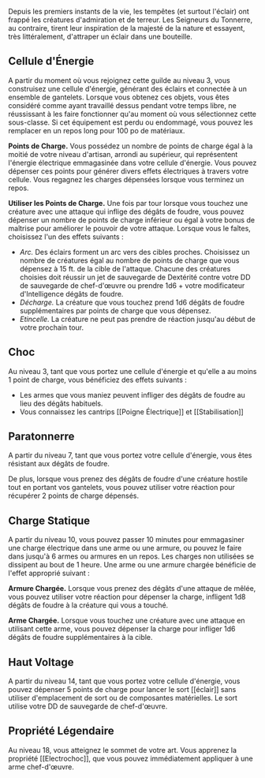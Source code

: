 Depuis les premiers instants de la vie, les tempêtes (et surtout l'éclair) ont frappé les créatures d'admiration et de terreur. Les Seigneurs du Tonnerre, au contraire, tirent leur inspiration de la majesté de la nature et essayent, très littéralement, d'attraper un éclair dans une bouteille.

## Cellule d'Énergie

A partir du moment où vous rejoignez cette guilde au niveau 3, vous construisez une cellule d'énergie, générant des éclairs et connectée à un ensemble de gantelets. Lorsque vous obtenez ces objets, vous êtes considéré comme ayant travaillé dessus pendant votre temps libre, ne réussissant à les faire fonctionner qu'au moment où vous sélectionnez cette sous-classe. Si cet équipement est perdu ou endommagé, vous pouvez les remplacer en un repos long pour 100 po de matériaux.

__Points de Charge.__ Vous possédez un nombre de points de charge égal à la moitié de votre niveau d'artisan, arrondi au supérieur, qui représentent l'énergie électrique emmagasinée dans votre cellule d'énergie. Vous pouvez dépenser ces points pour générer divers effets électriques à travers votre cellule. Vous regagnez les charges dépensées lorsque vous terminez un repos.

__Utiliser les Points de Charge.__ Une fois par tour lorsque vous touchez une créature avec une attaque qui inflige des dégâts de foudre, vous pouvez dépenser un nombre de points de charge inférieur ou égal à votre bonus de maîtrise pour améliorer le pouvoir de votre attaque. Lorsque vous le faîtes, choisissez l'un des effets suivants :

 - *Arc.* Des éclairs forment un arc vers des cibles proches. Choisissez un nombre de créatures égal au nombre de points de charge que vous dépensez à 15 ft. de la cible de l'attaque. Chacune des créatures choisies doit réussir un jet de sauvegarde de Dextérité contre votre DD de sauvegarde de chef-d'œuvre ou prendre 1d6 + votre modificateur d'Intelligence dégâts de foudre.
- *Décharge.* La créature que vous touchez prend 1d6 dégâts de foudre supplémentaires par points de charge que vous dépensez.
- *Etincelle.* La créature ne peut pas prendre de réaction jusqu'au début de votre prochain tour.

## Choc

Au niveau 3, tant que vous portez une cellule d'énergie et qu'elle a au moins 1 point de charge, vous bénéficiez des effets suivants :

 - Les armes que vous maniez peuvent infliger des dégâts de foudre au lieu des dégâts habituels.
 - Vous connaissez les cantrips [[Poigne Électrique]] et [[Stabilisation]]

## Paratonnerre

A partir du niveau 7, tant que vous portez votre cellule d'énergie, vous êtes résistant aux dégâts de foudre.

De plus, lorsque vous prenez des dégâts de foudre d'une créature hostile tout en portant vos gantelets, vous pouvez utiliser votre réaction pour récupérer 2 points de charge dépensés.

## Charge Statique

A partir du niveau 10, vous pouvez passer 10 minutes pour emmagasiner une charge électrique dans une arme ou une armure, ou pouvez le faire dans jusqu'à 6 armes ou armures en un repos. Les charges non utilisées se dissipent au bout de 1 heure. Une arme ou une armure chargée bénéficie de l'effet approprié suivant :

__Armure Chargée.__ Lorsque vous prenez des dégâts d'une attaque de mêlée, vous pouvez utiliser votre réaction pour dépenser la charge, infligent 1d8 dégâts de foudre à la créature qui vous a touché.

__Arme Chargée.__ Lorsque vous touchez une créature avec une attaque en utilisant cette arme, vous pouvez dépenser la charge pour infliger 1d6 dégâts de foudre supplémentaires à la cible.

## Haut Voltage

A partir du niveau 14, tant que vous portez votre cellule d'énergie, vous pouvez dépenser 5 points de charge pour lancer le sort [[éclair]] sans utiliser d'emplacement de sort ou de composantes matérielles. Le sort utilise votre DD de sauvegarde de chef-d'œuvre.

## Propriété Légendaire

Au niveau 18, vous atteignez le sommet de votre art. Vous apprenez la propriété [[Electrochoc]], que vous pouvez immédiatement appliquer à une arme chef-d'œuvre.
